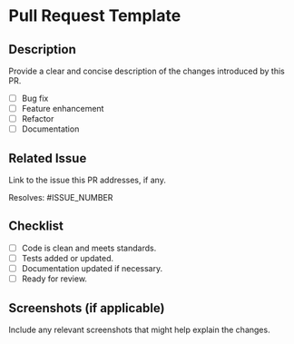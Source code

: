 # Pull Request Template

## Description
Provide a clear and concise description of the changes introduced by this PR.

- [ ] Bug fix
- [ ] Feature enhancement
- [ ] Refactor
- [ ] Documentation

## Related Issue
Link to the issue this PR addresses, if any.

Resolves: #ISSUE_NUMBER

## Checklist
- [ ] Code is clean and meets standards.
- [ ] Tests added or updated.
- [ ] Documentation updated if necessary.
- [ ] Ready for review.

## Screenshots (if applicable)
Include any relevant screenshots that might help explain the changes.
